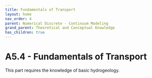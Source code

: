 ```yaml
---
title: Fundamentals of Transport
layout: home
nav_order: 4
parent: Numerical Discrete - Continuum Modeling
grand_parent: Theoretical and Conceptual Knowledge
has_children: true
---
```

<script
  src="https://cdn.mathjax.org/mathjax/latest/MathJax.js?config=TeX-AMS-MML_HTMLorMML"
  type="text/javascript">
</script>

# A5.4 - Fundamentals of Transport

This part requires the knowledge of basic hydrogeology. 

